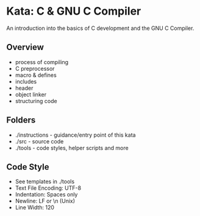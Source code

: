 Kata: C & GNU C Compiler
========================

An introduction into the basics of C development and the GNU C Compiler.


Overview
--------

* process of compiling
* C preprocessor
* macro & defines
* includes
* header
* object linker
* structuring code


Folders
-------

* ./instructions - guidance/entry point of this kata
* ./src - source code
* ./tools - code styles, helper scripts and more


Code Style
----------

* See templates in ./tools
* Text File Encoding: UTF-8
* Indentation: Spaces only
* Newline: LF or \n (Unix)
* Line Width: 120
